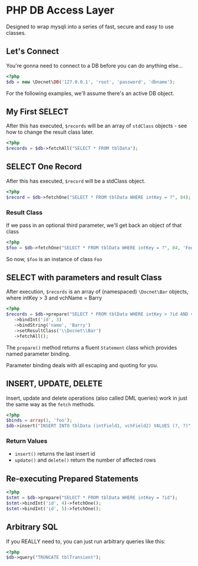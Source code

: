# PHP DB Access Layer #

Designed to wrap mysqli into a series of fast, secure and easy to use classes.

## Let's Connect ##

You're gonna need to connect to a DB before you can do anything else...

```php
<?php
$db = new \Docnet\DB('127.0.0.1', 'root', 'password', 'dbname');
```

For the following examples, we'll assume there's an active DB object.

## My First SELECT ##

After this has executed, `$records` will be an array of `stdClass` objects - see how to change the result class later.

```php
<?php
$records = $db->fetchAll("SELECT * FROM tblData");
```

## SELECT One Record ##

After this has executed, `$record` will be a stdClass object.

```php
<?php
$record = $db->fetchOne("SELECT * FROM tblData WHERE intKey = ?", 84);
```

### Result Class ###

If we pass in an optional third parameter, we'll get back an object of that class

```php
<?php
$foo = $db->fetchOne("SELECT * FROM tblData WHERE intKey = ?", 84, 'Foo');
```

So now, `$foo` is an instance of class `Foo`

## SELECT with parameters and result Class ##

After execution, `$records` is an array of (namespaced) `\Docnet\Bar` objects, where intKey > 3 and vchName = Barry

```php
<?php
$records = $db->prepare("SELECT * FROM tblData WHERE intKey > ?id AND vchName = ?name")
   ->bindInt('id', 3)
   ->bindString('name', 'Barry')
   ->setResultClass('\\Docnet\\Bar')
   ->fetchAll();
```
The `prepare()` method returns a fluent `Statement` class which provides named parameter binding.

Parameter binding deals with all escaping and quoting for you.

## INSERT, UPDATE, DELETE ##
Insert, update and delete operations (also called DML queries) work in just the
same way as the ``fetch`` methods.
```php
<?php
$binds = array(1, 'foo');
$db->insert("INSERT INTO tblData (intField1, vchField2) VALUES (?, ?)", $binds);
```

### Return Values ###
- `insert()` returns the last insert id
- `update()` and `delete()` return the number of affected rows

## Re-executing Prepared Statements ##
```php
<?php
$stmt = $db->prepare("SELECT * FROM tblData WHERE intKey = ?id");
$stmt->bindInt('id', 4)->fetchOne();
$stmt->bindInt('id', 5)->fetchOne();
```

## Arbitrary SQL ##

If you REALLY need to, you can just run arbitrary queries like this:

```php
<?php
$db->query("TRUNCATE tblTransient");
```
